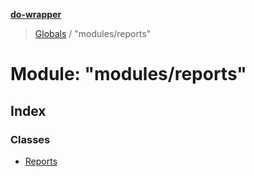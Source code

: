 **[do-wrapper](../README.md)**

> [Globals](../globals.md) / "modules/reports"

# Module: "modules/reports"

## Index

### Classes

* [Reports](../classes/_modules_reports_.reports.md)
